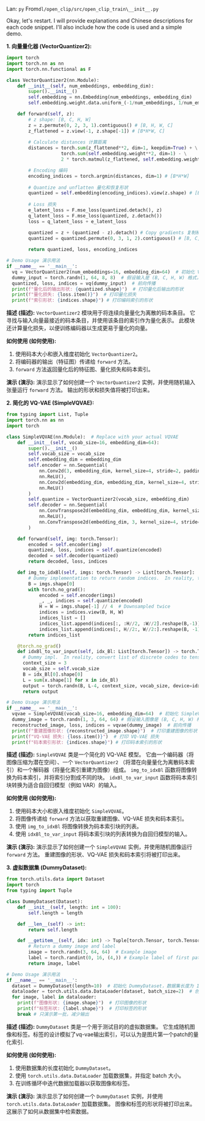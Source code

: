 Lan: `py` From`dl/open_clip/src/open_clip_train\__init__.py`

Okay, let's restart. I will provide explanations and Chinese descriptions for each code snippet.  I'll also include how the code is used and a simple demo.

**1. 向量量化器 (VectorQuantizer2):**

```python
import torch
import torch.nn as nn
import torch.nn.functional as F

class VectorQuantizer2(nn.Module):
    def __init__(self, num_embeddings, embedding_dim):
        super().__init__()
        self.embedding = nn.Embedding(num_embeddings, embedding_dim)
        self.embedding.weight.data.uniform_(-1/num_embeddings, 1/num_embeddings)

    def forward(self, z):
        # z shape: [B, C, H, W]
        z = z.permute(0, 2, 3, 1).contiguous() # [B, H, W, C]
        z_flattened = z.view(-1, z.shape[-1]) # [B*H*W, C]
        
        # Calculate distances 计算距离
        distances = torch.sum(z_flattened**2, dim=1, keepdim=True) + \
                    torch.sum(self.embedding.weight**2, dim=1) - \
                    2 * torch.matmul(z_flattened, self.embedding.weight.t())

        # Encoding 编码
        encoding_indices = torch.argmin(distances, dim=1) # [B*H*W]
        
        # Quantize and unflatten 量化和恢复形状
        quantized = self.embedding(encoding_indices).view(z.shape) # [B, H, W, C]
        
        # Loss 损失
        e_latent_loss = F.mse_loss(quantized.detach(), z)
        q_latent_loss = F.mse_loss(quantized, z.detach())
        loss = q_latent_loss + e_latent_loss

        quantized = z + (quantized - z).detach() # Copy gradients 复制梯度
        quantized = quantized.permute(0, 3, 1, 2).contiguous() # [B, C, H, W]
        
        return quantized, loss, encoding_indices

# Demo Usage 演示用法
if __name__ == '__main__':
  vq = VectorQuantizer2(num_embeddings=16, embedding_dim=64)  # 初始化 VectorQuantizer2，16 个嵌入向量，每个维度 64
  dummy_input = torch.randn(1, 64, 8, 8)  # 假设输入是 (B, C, H, W) 格式，B=1, C=64, H=8, W=8
  quantized, loss, indices = vq(dummy_input)  # 前向传播
  print(f"量化后的输出形状: {quantized.shape}")  # 打印量化后输出的形状
  print(f"量化损失: {loss.item()}")  # 打印量化损失
  print(f"索引形状: {indices.shape}") # 打印编码索引的形状
```

**描述 (描述):**  `VectorQuantizer2` 模块用于将连续向量量化为离散的码本条目。  它寻找与输入向量最接近的码本条目，并使用该条目的索引作为量化表示。 此模块还计算量化损失，以便训练编码器以生成更易于量化的向量。

**如何使用 (如何使用):**
1.  使用码本大小和嵌入维度初始化 `VectorQuantizer2`。
2.  将编码器的输出（特征图）传递给 `forward` 方法。
3.  `forward` 方法返回量化后的特征图、量化损失和码本索引。

**演示 (演示):**  演示显示了如何创建一个 `VectorQuantizer2` 实例，并使用随机输入张量运行 `forward` 方法。 输出的形状和损失值将被打印出来。

**2. 简化的 VQ-VAE (SimpleVQVAE):**

```python
from typing import List, Tuple
import torch.nn as nn
import torch

class SimpleVQVAE(nn.Module):  # Replace with your actual VQVAE
    def __init__(self, vocab_size=16, embedding_dim=64):
        super().__init__()
        self.vocab_size = vocab_size
        self.embedding_dim = embedding_dim
        self.encoder = nn.Sequential(
            nn.Conv2d(3, embedding_dim, kernel_size=4, stride=2, padding=1),
            nn.ReLU(),
            nn.Conv2d(embedding_dim, embedding_dim, kernel_size=4, stride=2, padding=1),
            nn.ReLU()
        )
        self.quantize = VectorQuantizer2(vocab_size, embedding_dim)
        self.decoder = nn.Sequential(
            nn.ConvTranspose2d(embedding_dim, embedding_dim, kernel_size=4, stride=2, padding=1),
            nn.ReLU(),
            nn.ConvTranspose2d(embedding_dim, 3, kernel_size=4, stride=2, padding=1)
        )

    def forward(self, img: torch.Tensor):
        encoded = self.encoder(img)
        quantized, loss, indices = self.quantize(encoded)
        decoded = self.decoder(quantized)
        return decoded, loss, indices

    def img_to_idxBl(self, imgs: torch.Tensor) -> List[torch.Tensor]:
        # Dummy implementation to return random indices.  In reality, this would use the VQVAE's encoder to generate latent codes.
        B = imgs.shape[0]
        with torch.no_grad():
            encoded = self.encoder(imgs)
            _, _, indices = self.quantize(encoded)
            H = W = imgs.shape[-1] // 4  # Downsampled twice
            indices = indices.view(B, H, W)
            indices_list = []
            indices_list.append(indices[:, :H//2, :W//2].reshape(B,-1))
            indices_list.append(indices[:, H//2:, W//2:].reshape(B, -1)) # make it easy to see output
        return indices_list

    @torch.no_grad()
    def idxBl_to_var_input(self, idx_Bl: List[torch.Tensor]) -> torch.Tensor:
      # Dummy impl.  In reality, convert list of discrete codes to tensor of shape (B, L-patch_size, C, v). C is context and v is vocab size.
      context_size = 3
      vocab_size = self.vocab_size
      B = idx_Bl[0].shape[0]
      L = sum(x.shape[1] for x in idx_Bl)
      output = torch.randn(B, L-4, context_size, vocab_size, device=idx_Bl[0].device)
      return output

# Demo Usage 演示用法
if __name__ == '__main__':
  vqvae = SimpleVQVAE(vocab_size=16, embedding_dim=64)  # 初始化 SimpleVQVAE
  dummy_image = torch.randn(1, 3, 64, 64) # 假设输入图像是 (B, C, H, W) 格式，B=1, C=3, H=64, W=64
  reconstructed_image, loss, indices = vqvae(dummy_image)  # 前向传播
  print(f"重建图像形状: {reconstructed_image.shape}")  # 打印重建图像的形状
  print(f"VQ-VAE 损失: {loss.item()}")  # 打印 VQ-VAE 损失
  print(f"码本索引形状: {indices.shape}") # 打印码本索引的形状
```

**描述 (描述):**  `SimpleVQVAE` 类是一个简化的 VQ-VAE 模型。 它由一个编码器（将图像压缩为潜在空间）、一个 `VectorQuantizer2` （将潜在向量量化为离散码本索引）和一个解码器（将量化索引重建为图像）组成。  `img_to_idxBl` 函数将图像转换为码本索引，并将索引分割成不同的块。 `idxBl_to_var_input` 函数将码本索引块转换为适合自回归模型（例如 VAR）的输入。

**如何使用 (如何使用):**
1.  使用码本大小和嵌入维度初始化 `SimpleVQVAE`。
2.  将图像传递给 `forward` 方法以获取重建图像、VQ-VAE 损失和码本索引。
3.  使用 `img_to_idxBl` 将图像转换为码本索引块的列表。
4.  使用 `idxBl_to_var_input` 将码本索引块的列表转换为自回归模型的输入。

**演示 (演示):**  演示显示了如何创建一个 `SimpleVQVAE` 实例，并使用随机图像运行 `forward` 方法。 重建图像的形状、VQ-VAE 损失和码本索引将被打印出来。

**3. 虚拟数据集 (DummyDataset):**

```python
from torch.utils.data import Dataset
import torch
from typing import Tuple

class DummyDataset(Dataset):
    def __init__(self, length: int = 100):
        self.length = length

    def __len__(self) -> int:
        return self.length

    def __getitem__(self, idx: int) -> Tuple[torch.Tensor, torch.Tensor]:
        # Return a dummy image and label
        image = torch.randn(3, 64, 64)  # Example image
        label = torch.randint(0, 16, (4,)) # Example label of first patch idxs
        return image, label

# Demo Usage 演示用法
if __name__ == '__main__':
  dataset = DummyDataset(length=10)  # 初始化 DummyDataset，数据集长度为 10
  dataloader = torch.utils.data.DataLoader(dataset, batch_size=2)  # 创建 DataLoader，batch size 为 2
  for image, label in dataloader:
    print(f"图像形状: {image.shape}")  # 打印图像的形状
    print(f"标签形状: {label.shape}")  # 打印标签的形状
    break # 只演示第一批，减少输出
```

**描述 (描述):**  `DummyDataset` 类是一个用于测试目的的虚拟数据集。 它生成随机图像和标签。标签的设计模拟了vq-vae输出索引，可以认为是图片第一个patch的量化索引.

**如何使用 (如何使用):**
1.  使用数据集的长度初始化 `DummyDataset`。
2.  使用 `torch.utils.data.DataLoader` 加载数据集，并指定 batch 大小。
3.  在训练循环中迭代数据加载器以获取图像和标签。

**演示 (演示):**  演示显示了如何创建一个 `DummyDataset` 实例，并使用 `torch.utils.data.DataLoader` 加载数据集。 图像和标签的形状将被打印出来。 这展示了如何从数据集中检索数据。
